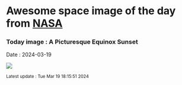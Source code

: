 
# Awesome space image of the day from [NASA](https://api.nasa.gov/)

### Today image : A Picturesque Equinox Sunset
Date : 2024-03-19

![](https://apod.nasa.gov/apod/image/2403/EquinoxSunset_Dyer_960.jpg)

<small>Latest update : Tue Mar 19 18:15:51 2024</small>
        